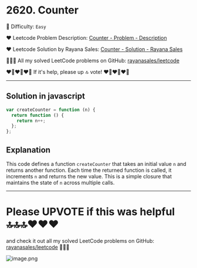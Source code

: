 # 2620. Counter

🌱 Difficulty: `Easy`

❤️ Leetcode Problem Description: [Counter - Problem - Description](https://leetcode.com/problems/counter/description/)

❤️ Leetcode Solution by Rayana Sales: [Counter - Solution - Rayana Sales](https://leetcode.com/problems/counter/solutions/5723006/simple-beginner-friendly-javascript-solution-explanation/)

💁🏻‍♀️ All my solved LeetCode problems on GitHub: [rayanasales/leetcode](https://github.com/rayanasales/leetcode)

❤️‍🔥❤️‍🔥❤️‍🔥 If it's help, please up 🔝 vote! ❤️‍🔥❤️‍🔥❤️‍🔥

---

## Solution in javascript

```Javascript []
var createCounter = function (n) {
  return function () {
    return n++;
  };
};
```

## Explanation

This code defines a function `createCounter` that takes an initial value `n` and returns another function. Each time the returned function is called, it increments `n` and returns the new value. This is a simple closure that maintains the state of `n` across multiple calls.

---

# Please UPVOTE if this was helpful 🔝🔝🔝❤️❤️❤️

and check it out all my solved LeetCode problems on GitHub: [rayanasales/leetcode](https://github.com/rayanasales/leetcode) 🤙😚🤘

![image.png](https://assets.leetcode.com/users/images/57bce3b1-56e2-4c20-9cdf-b61fef26b93b_1725494158.6252415.png)
